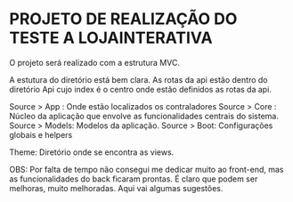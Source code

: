 # PROJETO DE REALIZAÇÃO DO TESTE A LOJAINTERATIVA

O projeto será realizado com a estrutura MVC.

A estutura do diretório está bem clara. As rotas da api estão dentro do diretório Api cujo index é o centro onde estão definidos as rotas da api.


Source > App : Onde estão localizados os contraladores
Source > Core : Núcleo da aplicação que envolve as funcionalidades centrais do sistema.
Source > Models: Modelos da aplicação.
Source > Boot: Configurações globais e helpers


Theme: Diretório onde se encontra as views.


OBS: Por falta de tempo não consegui me dedicar muito ao front-end, mas as funcionalidades do back ficaram prontas. É claro que podem ser melhoras, muito melhoradas. Aqui vai algumas sugestões.


